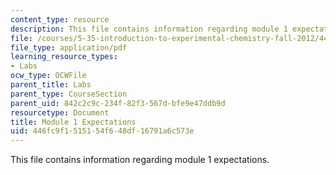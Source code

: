 ```yaml
---
content_type: resource
description: This file contains information regarding module 1 expectations.
file: /courses/5-35-introduction-to-experimental-chemistry-fall-2012/446fc9f1515154f648df16791a6c573e_MIT5_35F12_Module1Expectat.pdf
file_type: application/pdf
learning_resource_types:
- Labs
ocw_type: OCWFile
parent_title: Labs
parent_type: CourseSection
parent_uid: 842c2c9c-234f-82f3-567d-bfe9e47ddb9d
resourcetype: Document
title: Module 1 Expectations
uid: 446fc9f1-5151-54f6-48df-16791a6c573e
---
```

This file contains information regarding module 1 expectations.

